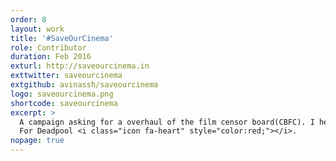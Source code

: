```yaml
---
order: 8
layout: work
title: '#SaveOurCinema'
role: Contributor
duration: Feb 2016
exturl: http://saveourcinema.in
exttwitter: saveourcinema
extgithub: avinassh/saveourcinema
logo: saveourcinema.png
shortcode: saveourcinema
excerpt: >
  A campaign asking for a overhaul of the film censor board(CBFC). I helped setup the email workflow on the [saveourcinema.in](http://saveourcinema.in) website.<br>
  For Deadpool <i class="icon fa-heart" style="color:red;"></i>.
nopage: true
---
```

